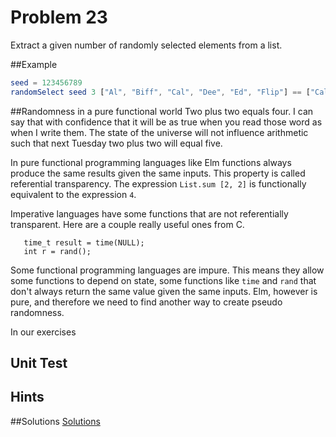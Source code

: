 # Problem 23

Extract a given number of randomly selected elements from a list.

##Example
```elm
seed = 123456789
randomSelect seed 3 ["Al", "Biff", "Cal", "Dee", "Ed", "Flip"] == ["Cal", "Dee", "Al"]
```

##Randomness in a pure functional world
Two plus two equals four. I can say that with confidence that it will be as true when you read those word as when I write them. The state of the universe will not influence arithmetic such that next Tuesday two plus two will equal five. 

In pure functional programming languages like Elm functions always produce the same results given the same inputs. This property is called referential transparency. The expression ```List.sum [2, 2]``` is functionally equivalent to the expression ```4```.

Imperative languages have some functions that are not referentially transparent. Here are a couple really  useful ones from C. 
``` 
   time_t result = time(NULL); 
   int r = rand();
```

Some functional programming languages are impure. This means they allow some functions to depend on state, some functions like ```time``` and ```rand``` that don't always return the same value given the same inputs. Elm, however is pure, and therefore we need to find another way to create pseudo randomness. 

In our exercises 
## Unit Test

## Hints

##Solutions 
[Solutions](../s/s23.md)